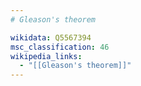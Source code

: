 ```yaml
---
# Gleason's theorem

wikidata: Q5567394
msc_classification: 46
wikipedia_links:
  - "[[Gleason's theorem]]"
---
```

